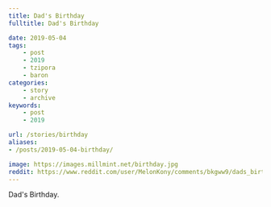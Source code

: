 ```yaml
---
title: Dad's Birthday
fulltitle: Dad's Birthday

date: 2019-05-04
tags:
    - post
    - 2019
    - tzipora
    - baron
categories:
    - story
    - archive
keywords:
    - post
    - 2019

url: /stories/birthday
aliases:
- /posts/2019-05-04-birthday/

image: https://images.millmint.net/birthday.jpg
reddit: https://www.reddit.com/user/MelonKony/comments/bkgww9/dads_birthday/
---
```


Dad's Birthday.
